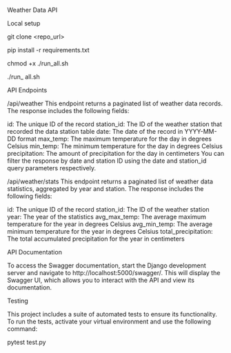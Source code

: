 Weather Data API

Local setup

git clone <repo_url>

pip install -r requirements.txt

chmod +x ./run_all.sh

./run_ all.sh

API Endpoints

/api/weather
This endpoint returns a paginated list of weather data records. The response includes the following fields:

id: The unique ID of the record
station_id: The ID of the weather station that recorded the data station table
date: The date of the record in YYYY-MM-DD format
max_temp: The maximum temperature for the day in degrees Celsius
min_temp: The minimum temperature for the day in degrees Celsius
precipitation: The amount of precipitation for the day in centimeters
You can filter the response by date and station ID using the date and station_id query parameters respectively.

/api/weather/stats
This endpoint returns a paginated list of weather data statistics, aggregated by year and station. The response includes the following fields:

id: The unique ID of the record
station_id: The ID of the weather station
year: The year of the statistics
avg_max_temp: The average maximum temperature for the year in degrees Celsius
avg_min_temp: The average minimum temperature for the year in degrees Celsius
total_precipitation: The total accumulated precipitation for the year in centimeters




API Documentation

To access the Swagger documentation, start the Django development server and navigate to http://localhost:5000/swagger/. This will display the Swagger UI, which allows you to interact with the API and view its documentation.



Testing

This project includes a suite of automated tests to ensure its functionality. To run the tests, activate your virtual environment and use the following command:

pytest test.py


